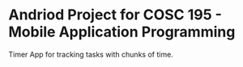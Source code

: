 # Andriod Project for COSC 195 - Mobile Application Programming

Timer App for tracking tasks with chunks of time. 


